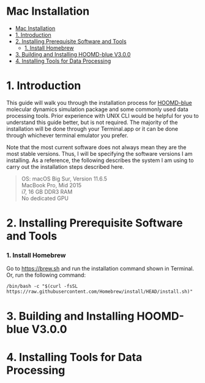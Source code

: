 # Mac Installation
- [Mac Installation](#mac-installation)
- [1. Introduction](#1-introduction)
- [2. Installing Prerequisite Software and Tools](#2-installing-prerequisite-software-and-tools)
    - [1. Install Homebrew](#1-install-homebrew)
- [3. Building and Installing HOOMD-blue V3.0.0](#3-building-and-installing-hoomd-blue-v300)
- [4. Installing Tools for Data Processing](#4-installing-tools-for-data-processing)

# 1. Introduction
This guide will walk you through the installation process for [HOOMD-blue](http://glotzerlab.engin.umich.edu/hoomd-blue/) molecular dynamics simulation package and some commonly used data processing tools. Prior experience with UNIX CLI would be helpful for you to understand this guide better, but is not required. The majority of the installation will be done through your Terminal.app or it can be done through whichever terminal emulator you prefer.

Note that the most current software does not always mean they are the most stable versions. Thus, I will be specifying the software versions I am installing. As a reference, the following describes the system I am using to carry out the installation steps described here.<br>
>OS: macOS Big Sur, Version 11.6.5<br>
>MacBook Pro, Mid 2015<br>
>i7, 16 GB DDR3 RAM<br>
>No dedicated GPU

# 2. Installing Prerequisite Software and Tools
### 1. Install Homebrew
Go to https://brew.sh and run the installation command shown in Terminal.<br>
Or, run the following command:
```
/bin/bash -c "$(curl -fsSL https://raw.githubusercontent.com/Homebrew/install/HEAD/install.sh)"
```

# 3. Building and Installing HOOMD-blue V3.0.0
# 4. Installing Tools for Data Processing
